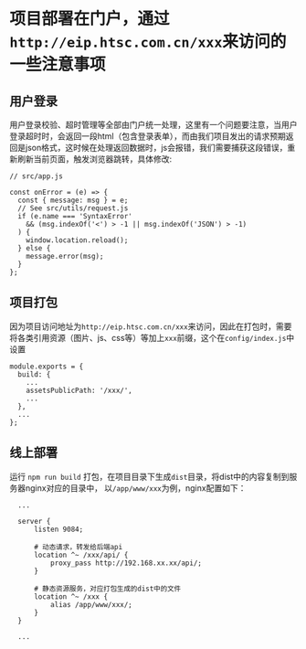 
# 项目部署在门户，通过`http://eip.htsc.com.cn/xxx`来访问的一些注意事项

## 用户登录

用户登录校验、超时管理等全部由门户统一处理，这里有一个问题要注意，当用户登录超时时，会返回一段html（包含登录表单），而由我们项目发出的请求预期返回是json格式，这时候在处理返回数据时，js会报错，我们需要捕获这段错误，重新刷新当前页面，触发浏览器跳转，具体修改:


```
// src/app.js

const onError = (e) => {
  const { message: msg } = e;
  // See src/utils/request.js
  if (e.name === 'SyntaxError'
    && (msg.indexOf('<') > -1 || msg.indexOf('JSON') > -1)
  ) {
    window.location.reload();
  } else {
    message.error(msg);
  }
};
```

## 项目打包

因为项目访问地址为`http://eip.htsc.com.cn/xxx`来访问，因此在打包时，需要将各类引用资源（图片、js、css等）等加上`xxx`前缀，这个在`config/index.js`中设置

```
module.exports = {
  build: {
    ...
    assetsPublicPath: '/xxx/',
    ...
  },
  ...
};

```

## 线上部署

运行 `npm run build` 打包，在项目目录下生成`dist`目录，将dist中的内容复制到服务器nginx对应的目录中，
以`/app/www/xxx`为例，nginx配置如下：

```
  ...

  server {
      listen 9084;

      # 动态请求，转发给后端api
      location ^~ /xxx/api/ {
          proxy_pass http://192.168.xx.xx/api/;
      }

      # 静态资源服务，对应打包生成的dist中的文件
      location ^~ /xxx {
          alias /app/www/xxx/;
      }
  }

  ...

```
